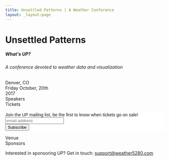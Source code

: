 ```yaml
---
title: Unsettled Patterns | A Weather Conference
layout: _layout:page
---
```


<div id="content">
  <h1 id="conference-title">U<span class="lighten">nsettled</span> P<span class="lighten">atterns</span></h1>
  <!-- <h1 id="conference-title">Unsettled Weather.Conf</h1> -->

  <h5>What's UP?</h5>
  <h6>A conference devoted to weather data and visualization</h6>

  <div class="section" id="date">
    <div>Denver, CO</div>
    <div>Friday October, 20th</div>
    <div>2017</div>
  </div>

  <div class="section">
    <div class="font-big">Speakers</div>
  </div>


  <div class="section">
    <div class="font-big">Tickets</div>
    <br />
      <!-- Begin MailChimp Signup Form -->
    <link href="//cdn-images.mailchimp.com/embedcode/horizontal-slim-10_7.css" rel="stylesheet" type="text/css">
    <style type="text/css">
    	#mc_embed_signup{background:#fff; clear:left; font:14px Helvetica,Arial,sans-serif; width:100%;}
    	/* Add your own MailChimp form style overrides in your site stylesheet or in this style block.We recommend moving this block and the preceding CSS link to the HEAD of your HTML file.*/
    </style>
    <div id="mc_embed_signup">
    <form action="//weather5280.us6.list-manage.com/subscribe/post?u=3e5570974f&amp;id=85fcebd444" method="post" id="mc-embedded-subscribe-form" name="mc-embedded-subscribe-form" class="validate" target="_blank" novalidate>
        <div id="mc_embed_signup_scroll">
    	<label for="mce-EMAIL">Join the UP mailing list, be the first to know when tickets go on sale!</label>
    	<input type="email" value="" name="EMAIL" class="email" id="mce-EMAIL" placeholder="email address" required>
        <!-- real people should not fill this in and expect good things - do not remove this or risk form bot signups-->
        <div style="position: absolute; left: -5000px;" aria-hidden="true"><input type="text" name="b_3e5570974f_85fcebd444" tabindex="-1" value=""></div>
        <div class="clear"><input type="submit" value="Subscribe" name="subscribe" id="mc-embedded-subscribe" class="button"></div>
        </div>
    </form>
    </div>
  </div>

  <div class="section">
    <div class="font-big">Venue</div>
  </div>

  <div class="section">
    <div class="font-big">Sponsors</div>
    <p>Interested in sponsoring UP? Get in touch: <a href="mailto:support@weather5280.com">support@weather5280.com</a></p>
  </div>

</div>
